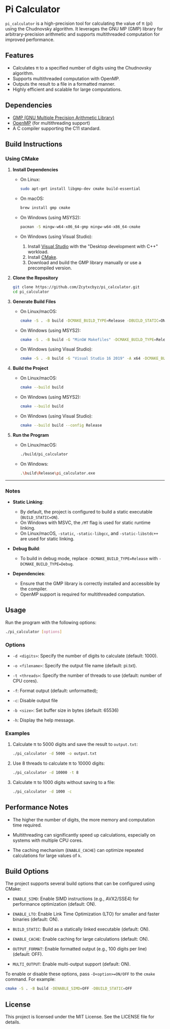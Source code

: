 # Pi Calculator

`pi_calculator` is a high-precision tool for calculating the value of π (pi) using the Chudnovsky algorithm. It leverages the GNU MP (GMP) library for arbitrary-precision arithmetic and supports multithreaded computation for improved performance.

## Features

- Calculates π to a specified number of digits using the Chudnovsky algorithm.
- Supports multithreaded computation with OpenMP.
- Outputs the result to a file in a formatted manner.
- Highly efficient and scalable for large computations.

## Dependencies

- [GMP (GNU Multiple Precision Arithmetic Library)](https://gmplib.org/)
- [OpenMP](https://www.openmp.org/) (for multithreading support)
- A C compiler supporting the C11 standard.

## Build Instructions

### Using CMake

1. **Install Dependencies**

   - On Linux:
     ```bash
     sudo apt-get install libgmp-dev cmake build-essential
     ```

   - On macOS:
     ```bash
     brew install gmp cmake
     ```

   - On Windows (using MSYS2):
     ```bash
     pacman -S mingw-w64-x86_64-gmp mingw-w64-x86_64-cmake
     ```

   - On Windows (using Visual Studio):
     1. Install [Visual Studio](https://visualstudio.microsoft.com/) with the "Desktop development with C++" workload.
     2. Install [CMake](https://cmake.org/download/).
     3. Download and build the GMP library manually or use a precompiled version.

2. **Clone the Repository**
   ```bash
   git clone https://github.com/Zcytxcbyz/pi_calculator.git
   cd pi_calculator
   ```

3. **Generate Build Files**
   - On Linux/macOS:
     ```bash
     cmake -S . -B build -DCMAKE_BUILD_TYPE=Release -DBUILD_STATIC=ON
     ```

   - On Windows (using MSYS2):
     ```bash
     cmake -S . -B build -G "MinGW Makefiles" -DCMAKE_BUILD_TYPE=Release -DBUILD_STATIC=ON
     ```

   - On Windows (using Visual Studio):
     ```bash
     cmake -S . -B build -G "Visual Studio 16 2019" -A x64 -DCMAKE_BUILD_TYPE=Release -DBUILD_STATIC=ON
     ```

4. **Build the Project**
   - On Linux/macOS:
     ```bash
     cmake --build build
     ```

   - On Windows (using MSYS2):
     ```bash
     cmake --build build
     ```

   - On Windows (using Visual Studio):
     ```bash
     cmake --build build --config Release
     ```

5. **Run the Program**
   - On Linux/macOS:
     ```bash
     ./build/pi_calculator
     ```

   - On Windows:
     ```bash
     .\build\Release\pi_calculator.exe
     ```

---

### Notes

- **Static Linking**:
  - By default, the project is configured to build a static executable (`BUILD_STATIC=ON`).
  - On Windows with MSVC, the `/MT` flag is used for static runtime linking.
  - On Linux/macOS, `-static`, `-static-libgcc`, and `-static-libstdc++` are used for static linking.

- **Debug Build**:
  - To build in debug mode, replace `-DCMAKE_BUILD_TYPE=Release` with `-DCMAKE_BUILD_TYPE=Debug`.

- **Dependencies**:
  - Ensure that the GMP library is correctly installed and accessible by the compiler.
  - OpenMP support is required for multithreaded computation.

## Usage

Run the program with the following options:

```bash
./pi_calculator [options]
```

### Options

- `-d <digits>`: Specify the number of digits to calculate (default: 1000).

- `-o <filename>`: Specify the output file name (default: pi.txt).

- `-t <threads>`: Specify the number of threads to use (default: number of CPU cores).

- `-f`: Format output (default: unformatted);

- `-c`: Disable output file

- `-b <size>`: Set buffer size in bytes (default: 65536)

- `-h`: Display the help message.

### Examples

1. Calculate π to 5000 digits and save the result to `output.txt`:
    ```bash
    ./pi_calculator -d 5000 -o output.txt
    ```

2. Use 8 threads to calculate π to 10000 digits:
    ```bash
    ./pi_calculator -d 10000 -t 8
    ```

3. Calculate π to 1000 digits without saving to a file:
    ```bash
    ./pi_calculator -d 1000 -c
    ```

## Performance Notes

- The higher the number of digits, the more memory and computation time required.

- Multithreading can significantly speed up calculations, especially on systems with multiple CPU cores.

- The caching mechanism (`ENABLE_CACHE`) can optimize repeated calculations for large values of `k`.

## Build Options

The project supports several build options that can be configured using CMake:

- `ENABLE_SIMD`: Enable SIMD instructions (e.g., AVX2/SSE4) for performance optimization (default: ON).

- `ENABLE_LTO`: Enable Link Time Optimization (LTO) for smaller and faster binaries (default: ON).

- `BUILD_STATIC`: Build as a statically linked executable (default: ON).

- `ENABLE_CACHE`: Enable caching for large calculations (default: ON).

- `OUTPUT_FORMAT`: Enable formatted output (e.g., 100 digits per line) (default: OFF).

- `MULTI_OUTPUT`: Enable multi-output support (default: ON).

To enable or disable these options, pass `-D<option>=ON/OFF` to the `cmake` command. For example:

```bash
cmake -S . -B build -DENABLE_SIMD=OFF -DBUILD_STATIC=OFF
```

## License

This project is licensed under the MIT License. See the LICENSE file for details.
